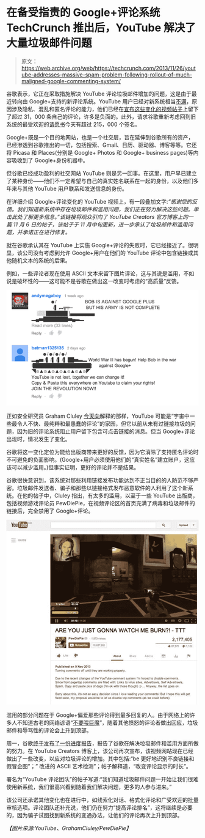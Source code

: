# 在备受指责的 Google+评论系统 TechCrunch 推出后，YouTube 解决了大量垃圾邮件问题

> 原文：<https://web.archive.org/web/https://techcrunch.com/2013/11/26/youtube-addresses-massive-spam-problem-following-rollout-of-much-maligned-google-commenting-system/>

谷歌表示，它正在采取措施解决 YouTube 评论垃圾邮件增加的问题，这是由于最近转向由 Google+支持的新评论系统。YouTube 用户已经对新系统相当[不满](https://web.archive.org/web/20221208055345/https://beta.techcrunch.com/2013/11/08/fck-you-google-plus-song/)，原因涉及隐私、混乱和匿名评论的能力，他们已经在[宣布这些变化的视频帖子](https://web.archive.org/web/20221208055345/https://www.youtube.com/watch?v=bVGp8Z8Yb28)上留下了超过 31，000 条自己的评论，许多是负面的。此外，请求谷歌重新考虑回到旧系统的最受欢迎的[请愿书](https://web.archive.org/web/20221208055345/https://www.change.org/petitions/google-change-the-youtube-comment-section-back-to-its-original-form)今天有超过 215，000 个签名。

Google+既是一个目的地网站，也是一个社交层，旨在延伸到谷歌所有的资产，已经渗透到谷歌推出的一切，包括搜索、Gmail、日历、驱动器、博客等等。它还将 Picasa 和 Places(分别是 Google+ Photos 和 Google+ business pages)等内容吸收到了 Google+身份机器中。

但谷歌已经成功盈利的社交网站 YouTube 则是另一回事。在这里，用户早已建立了某种身份——他们不一定希望与自己的真实姓名联系在一起的身份，以及他们多年来与其他 YouTube 用户联系和发送信息的身份。

在详细介绍 Google+评论变化的 YouTube 视频上，有一段叠加文字:*“感谢您的反馈。我们知道新系统中存在垃圾邮件和滥用问题，我们正在努力解决这些问题。单击此处了解更多信息。”该链接将观众引向了 YouTube Creators 官方博客上的一篇 11 月 6 日的帖子，该帖子于 11 月中旬更新，进一步承认了垃圾邮件和滥用问题，并承诺正在进行修复。*

就在谷歌承认其在 YouTube 上实施 Google+评论的失败时，它已经接近了。很明显，该公司没有考虑到允许 Google+用户在他们的 YouTube 评论中包含链接或其他随机文本的系统的后果。

例如，一些评论者现在使用 ASCII 文本来留下图片评论，这与其说是滥用，不如说是破坏性的——这可能不是谷歌在做出这一改变时考虑的“高质量”反馈。

![Screen Shot 2013-11-26 at 12.09.15 PM](img/5959453b836e5d88d5009ea9bd5bb3ad.png)

正如安全研究员 Graham Cluley [今天向](https://web.archive.org/web/20221208055345/http://grahamcluley.com/2013/11/youtube-comment-spam-rise)解释的那样，YouTube 可能是“宇宙中一些最令人不快、最纯粹和最愚蠢的评论”的家园，但它以前从未有过链接垃圾的问题，因为旧的评论系统阻止用户留下包含可点击链接的消息。但当 Google+评论出现时，情况发生了变化。

谷歌将这一变化定位为能给出版商带来更好的反馈，因为它消除了支持匿名评论时不可避免的负面影响。(Google+用户必须使用他们的“真实姓名”建立账户，这应该可以减少滥用。)但事实证明，更好的评论并不是结果。

谷歌很快意识到，该系统对那些利用链接发布功能达到不正当目的的人防范不够严密。垃圾邮件发送者、骗子和那些以链接格式发布恶意软件的人利用了这个新系统。在他的帖子中，Cluley 指出，有太多的滥用，以至于一些 YouTube 出版商，包括视频游戏评论员 PewDiePie，在视频评论区的首页充满了病毒和垃圾邮件的链接后，完全禁用了 Google+评论。

![youtube-comments-off](img/d5596330503aa180f7d4d1d2afaddaff.png)

滥用的部分问题在于 Google+偏爱那些评论得到最多回复的人。由于网络上的许多人不知道古老的网络谚语“[不要喂巨魔](https://web.archive.org/web/20221208055345/http://en.wikipedia.org/wiki/Troll_(Internet))”，随着其他愤怒的评论者做出回应，垃圾邮件和辱骂性的评论会上升到顶部。

周一，谷歌[终于发布了一份进度报告](https://web.archive.org/web/20221208055345/http://youtubecreator.blogspot.co.uk/2013/11/an-update-on-youtube-comments.html)，报告了谷歌在解决垃圾邮件和滥用方面所做的努力。在 YouTube Creators 博客上，该公司再次宣布，该视频网站现在已经做出了一些改变，以应对垃圾评论的增加。其中包括:“be 更好地识别不良链接和假冒企图”；” 改进的 ASCII 艺术检测”；帖子解释道，“改变评论显示的时长”。

署名为“YouTube 评论团队”的帖子写道:“我们知道垃圾邮件问题一开始让我们很难使用新系统，我们很高兴看到随着我们解决问题，更多的人参与进来。”

该公司还承诺其他变化也在进行中，如线索化对话、格式化评论和广受欢迎的批量审核选项。评论团队还补充说，他们仍在努力“提高评论排名”，这将继续是必要的，因为骗子试图找到新系统的变通办法，让他们的评论再次上升到顶部。

*【图片来源:YouTube、GrahamCluley/PewDiePie】*